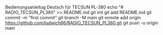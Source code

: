 Bedienungsanleitug Deutsch für TECSUN PL-380
echo "# RADIO_TECSUN_PL380" >> README.md
git init
git add README.md
git commit -m "first commit"
git branch -M main
git remote add origin https://github.com/ludwich66/RADIO_TECSUN_PL380.git
git push -u origin main
